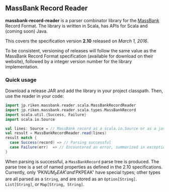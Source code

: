 ## MassBank Record Reader

**massbank-record-reader** is a parser combinator library for the [MassBank](http://www.massbank.jp) Record Format. The library is written in Scala, has APIs for Scala and (coming soon) Java.

This covers the specification version **2.10** released on *March 1, 2016*.

To be consistent, versioning of releases will follow the same value as the MassBank Record Format specification (available for download on their website), followed by a integer version number for the library implementation.

### Quick usage

Download a release JAR and add the library in your project classpath. Then, use the reader in your code:

```scala
import jp.riken.massbank.reader.scala.MassBankRecordReader
import jp.riken.massbank.reader.scala.types.MassBankRecord
import scala.util.{Success, Failure}
import scala.io.Source

val lines: Source = // MassBank record as a scala.io.Source or as a java.lang.String
val result = MassBankRecordReader.read(lines)
result match {
  case Success(record) => // Parsing successful
  case Failure(err)  => // Encountered an error, summarized in exception
}
```

When parsing is successful, a `MassBankRecord` parse tree is produced. The parse tree is a set of named properties as defined in the 2.10 specifications. Currently, only 'PK$NUM_PEAK' and 'PK$PEAK' have special types; other types are all parsed as a `String`, and are stored as an `Option[String]`. `List[String]`, or `Map[String, String]`.

